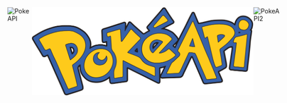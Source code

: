 <div style="display: flex;">
	<img height="200" src="https://thumbs.gfycat.com/UnderstatedFlashyHumpbackwhale-max-1mb.gif" alt="PokeAPI">
    <img height="200" src="https://raw.githubusercontent.com/PokeAPI/media/master/logo/pokeapi.svg?sanitize=true" alt="PokeAPI">
    <img height="200" src="http://pa1.narvii.com/6372/de84edaa46605fc9313d74dc3b6d55d25969ca3d_00.gif" alt="PokeAPI2">


<!-- [![build status](https://img.shields.io/circleci/project/github/PokeAPI/pokeapi/master.svg)](https://circleci.com/gh/PokeAPI/pokeapi)
[![data status](https://img.shields.io/circleci/build/github/PokeAPI/api-data?label=data)](https://github.com/PokeAPI/api-data)
[![deploy status](https://img.shields.io/circleci/build/github/PokeAPI/deploy?label=deploy)](https://github.com/PokeAPI/deploy)
[![License](https://img.shields.io/github/license/PokeAPI/pokeapi.svg)](https://github.com/PokeAPI/pokeapi/blob/master/LICENSE.md)
[![Backers on Open Collective](https://opencollective.com/pokeapi/backers/badge.svg)](https://opencollective.com/pokeapi)
[![Sponsors on Open Collective](https://opencollective.com/pokeapi/sponsors/badge.svg)](https://opencollective.com/pokeapi) -->

</div>
